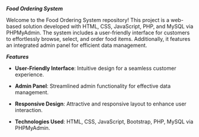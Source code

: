 _**Food Ordering System**_

Welcome to the Food Ordering System repository! This project is a web-based solution developed with HTML, CSS, JavaScript, PHP, and MySQL via PHPMyAdmin. 
The system includes a user-friendly interface for customers to effortlessly browse, select, and order food items. 
Additionally, it features an integrated admin panel for efficient data management.

_**Features**_
* **User-Friendly Interface**: Intuitive design for a seamless customer experience.

* **Admin Panel**: Streamlined admin functionality for effective data management.

* **Responsive Design**: Attractive and responsive layout to enhance user interaction.

* **Technologies Used**: HTML, CSS, JavaScript, Bootstrap, PHP, MySQL via PHPMyAdmin.

